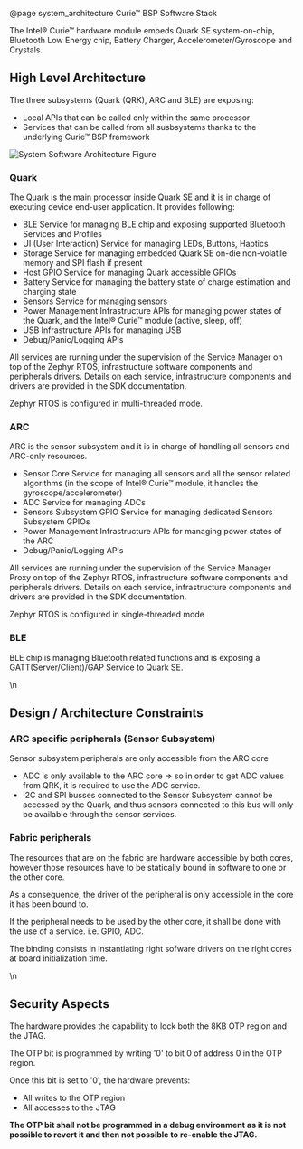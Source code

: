 @page system_architecture Curie&trade; BSP Software Stack

The Intel&reg; Curie&trade; hardware module embeds Quark SE system-on-chip, Bluetooth Low Energy chip, Battery Charger, Accelerometer/Gyroscope and Crystals.

## High Level Architecture

The three subsystems (Quark (QRK), ARC and BLE) are exposing:
- Local APIs that can be called only within the same processor
- Services that can be called from all susbsystems thanks to the underlying Curie&trade; BSP framework


![System Software Architecture Figure](system_software_architecture.png "System Software Architecture")

### Quark

The Quark is the main processor inside Quark SE and it is in charge of executing device end-user application.
It provides following:
- BLE Service for managing BLE chip and exposing supported Bluetooth Services and Profiles
- UI (User Interaction) Service for managing LEDs, Buttons, Haptics
- Storage Service for managing embedded Quark SE on-die non-volatile memory and SPI flash if present
- Host GPIO Service for managing Quark accessible GPIOs
- Battery Service for managing the battery state of charge estimation and charging state
- Sensors Service for managing sensors
- Power Management Infrastructure APIs for managing power states of the Quark, and the Intel&reg; Curie&trade; module (active, sleep, off)
- USB Infrastructure APIs for managing USB
- Debug/Panic/Logging APIs


All services are running under the supervision of the Service Manager on top of the Zephyr RTOS, infrastructure software components and peripherals drivers. Details on each service, infrastructure components and drivers are provided in the SDK documentation.

Zephyr RTOS is configured in multi-threaded mode.

### ARC
ARC is the sensor subsystem and it is in charge of handling all sensors and ARC-only resources.
- Sensor Core Service for managing all sensors and all the sensor related algorithms (in the scope of Intel&reg; Curie&trade; module, it handles the gyroscope/accelerometer)
- ADC Service for managing ADCs
- Sensors Subsystem GPIO Service for managing dedicated Sensors Subsystem GPIOs
- Power Management Infrastructure APIs for managing power states of the ARC
- Debug/Panic/Logging APIs

All services are running under the supervision of the Service Manager Proxy on top of the Zephyr RTOS, infrastructure software components and peripherals drivers. Details on each service, infrastructure components and drivers are provided in the SDK documentation.

Zephyr RTOS is configured in single-threaded mode

### BLE
BLE chip is managing Bluetooth related functions and is exposing a GATT(Server/Client)/GAP Service to Quark SE.

\n
## Design / Architecture Constraints
### ARC specific peripherals (Sensor Subsystem)
Sensor subsystem peripherals are only accessible from the ARC core
- ADC is only available to the ARC core => so in order to get ADC values from QRK, it
is required to use the ADC service.
- I2C and SPI busses connected to the Sensor Subsystem cannot be accessed by the
Quark, and thus sensors connected to this bus will only be available through
the sensor services.

### Fabric peripherals

The resources that are on the fabric are hardware accessible by both cores, however those resources have to be
statically bound in software to one or the other core.

As a consequence, the driver of the peripheral is only accessible in the core it has been bound to.

If the peripheral needs to be used by the other core, it shall be done with the use of a service. i.e. GPIO, ADC.

The binding consists in instantiating right sofware drivers on the right cores at board initialization time.

\n
## Security Aspects
The hardware provides the capability to lock both the 8KB OTP region and the JTAG.

The OTP bit is programmed by writing '0' to bit 0 of address 0 in the OTP region.

Once this bit is set to '0', the hardware prevents:
- All writes to the OTP region
- All accesses to the JTAG

<b>The OTP bit shall not be programmed in a debug environment as it is not possible to revert it and then not possible to re-enable the JTAG.</b>
